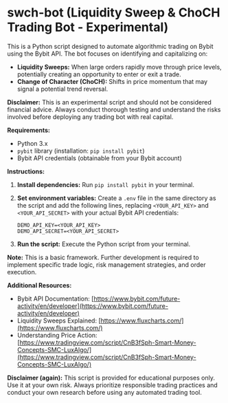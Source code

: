 # swch-bot (Liquidity Sweep & ChoCH Trading Bot - Experimental)

This is a Python script designed to automate algorithmic trading on Bybit using the Bybit API. The bot focuses on identifying and capitalizing on:

*   **Liquidity Sweeps:** When large orders rapidly move through price levels, potentially creating an opportunity to enter or exit a trade.
*   **Change of Character (ChoCH):** Shifts in price momentum that may signal a potential trend reversal.

**Disclaimer:** This is an experimental script and should not be considered financial advice. Always conduct thorough testing and understand the risks involved before deploying any trading bot with real capital.

**Requirements:**

*   Python 3.x
*   `pybit` library (installation: `pip install pybit`)
*   Bybit API credentials (obtainable from your Bybit account)

**Instructions:**

1.  **Install dependencies:** Run `pip install pybit` in your terminal.
2.  **Set environment variables:** Create a `.env` file in the same directory as the script and add the following lines, replacing `<YOUR_API_KEY>` and `<YOUR_API_SECRET>` with your actual Bybit API credentials:

    ```
    DEMO_API_KEY=<YOUR_API_KEY>
    DEMO_API_SECRET=<YOUR_API_SECRET>
    ```

3.  **Run the script:** Execute the Python script from your terminal.

**Note:** This is a basic framework. Further development is required to implement specific trade logic, risk management strategies, and order execution.

**Additional Resources:**

*   Bybit API Documentation: [https://www.bybit.com/future-activity/en/developer](https://www.bybit.com/future-activity/en/developer)
*   Liquidity Sweeps Explained: [https://www.fluxcharts.com/](https://www.fluxcharts.com/)
*   Understanding Price Action: [https://www.tradingview.com/script/CnB3fSph-Smart-Money-Concepts-SMC-LuxAlgo/](https://www.tradingview.com/script/CnB3fSph-Smart-Money-Concepts-SMC-LuxAlgo/)

**Disclaimer (again):** This script is provided for educational purposes only. Use it at your own risk. Always prioritize responsible trading practices and conduct your own research before using any automated trading tool.
